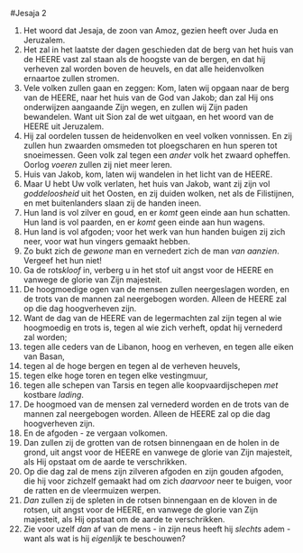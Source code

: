 #Jesaja 2
1. Het woord dat Jesaja, de zoon van Amoz, gezien heeft over Juda en Jeruzalem. 
2. Het zal in het laatste der dagen geschieden dat de berg van het huis van de HEERE vast zal staan als de hoogste van de bergen, en dat hij verheven zal worden boven de heuvels, en dat alle heidenvolken ernaartoe zullen stromen. 
3. Vele volken zullen gaan en zeggen: Kom, laten wij opgaan naar de berg van de HEERE, naar het huis van de God van Jakob; dan zal Hij ons onderwijzen aangaande Zijn wegen, en zullen wij Zijn paden bewandelen. Want uit Sion zal de wet uitgaan, en het woord van de HEERE uit Jeruzalem. 
4. Hij zal oordelen tussen de heidenvolken en veel volken vonnissen. En zij zullen hun zwaarden omsmeden tot ploegscharen en hun speren tot snoeimessen. Geen volk zal tegen een *ander* volk het zwaard opheffen. Oorlog *voeren* zullen zij niet meer leren. 
5. Huis van Jakob, kom, laten wij wandelen in het licht van de HEERE.
6. Maar U hebt Uw volk verlaten, het huis van Jakob, want zij zijn vol *goddeloosheid* uit het Oosten, en zij duiden wolken, net als de Filistijnen, en met buitenlanders slaan zij de handen ineen. 
7. Hun land is vol zilver en goud, en er *komt* geen einde aan hun schatten. Hun land is vol paarden, en er *komt* geen einde aan hun wagens. 
8. Hun land is vol afgoden; voor het werk van hun handen buigen zij zich neer, voor wat hun vingers gemaakt hebben. 
9. Zo bukt zich de *gewone* man en vernedert zich de man *van aanzien*. Vergeef het hun niet! 
10. Ga de rots*kloof* in, verberg u in het stof uit angst voor de HEERE en vanwege de glorie van Zijn majesteit. 
11. De hoogmoedige ogen van de mensen zullen neergeslagen worden, en de trots van de mannen zal neergebogen worden. Alleen de HEERE zal op die dag hoogverheven zijn. 
12. Want de dag van de HEERE van de legermachten zal zijn tegen al wie hoogmoedig en trots is, tegen al wie zich verheft, opdat hij vernederd zal worden; 
13. tegen alle ceders van de Libanon, hoog en verheven, en tegen alle eiken van Basan, 
14. tegen al de hoge bergen en tegen al de verheven heuvels, 
15. tegen elke hoge toren en tegen elke vestingmuur, 
16. tegen alle schepen van Tarsis en tegen alle koopvaardijschepen *met* kostbare *lading*. 
17. De hoogmoed van de mensen zal vernederd worden en de trots van de mannen zal neergebogen worden. Alleen de HEERE zal op die dag hoogverheven zijn. 
18. En de afgoden - ze vergaan volkomen. 
19. Dan zullen zij de grotten van de rotsen binnengaan en de holen in de grond, uit angst voor de HEERE en vanwege de glorie van Zijn majesteit, als Hij opstaat om de aarde te verschrikken. 
20. Op die dag zal de mens zijn zilveren afgoden en zijn gouden afgoden, die hij voor zichzelf gemaakt had om zich *daarvoor* neer te buigen, voor de ratten en de vleermuizen werpen. 
21. *Dan* zullen zij de spleten in de rotsen binnengaan en de kloven in de rotsen, uit angst voor de HEERE, en vanwege de glorie van Zijn majesteit, als Hij opstaat om de aarde te verschrikken. 
22. Zie voor uzelf *dan* af van de mens - in zijn neus heeft hij *slechts* adem - want als wat is hij *eigenlijk* te beschouwen?

